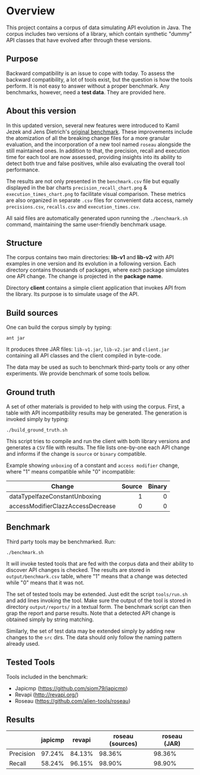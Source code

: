# Overview

This project contains a corpus of data simulating API evolution in Java. The corpus includes two versions of a library, which contain synthetic "dummy" API classes that have evolved after through these versions.

## Purpose

Backward compatibility is an issue to cope with today. To assess the backward compatibility, a lot of tools exist, but the question is how the tools perform. It is not easy to answer without a proper benchmark. Any benchmarks, however, need a **test data**. They are provided here. 

## About this version

In this updated version, several new features were introduced to Kamil Jezek and Jens Dietrich's [original benchmark](https://github.com/kjezek/api-evolution-data-corpus). 
These improvements include the atomization of all the breaking change files for a more granular evaluation, and the incorporation of a new tool named `roseau` alongside the still maintained ones.
In addition to that, the precision, recall and execution time for each tool are now assessed, providing insights into its ability to detect both true and false positives, while also evaluating the overall tool performance.

The results are not only presented in the `benchmark.csv` file but equally displayed in the bar charts `precision_recall_chart.png` & `execution_times_chart.png` to facilitate visual comparison. 
These metrics are also organized in separate `.csv` files for convenient data access, namely `precisions.csv`, `recalls.csv` and `execution_times.csv`.

All said files are automatically generated upon running the `./benchmark.sh` command, maintaining the same user-friendly benchmark usage.

## Structure

The corpus contains two main directories:  **lib-v1** and **lib-v2** with API examples in one version and its evolution in a following version.
Each directory contains thousands of packages, where each package simulates one API change.
The change is projected in the **package name**.

Directory **client** contains a simple client application that invokes API from the library.
Its purpose is to simulate usage of the API.

## Build sources

One can build the corpus simply by typing:
```
ant jar
```
It produces three JAR files: `lib-v1.jar`, `lib-v2.jar` and  `client.jar` containing all API classes and the client compiled in byte-code.

The data may be used as such to benchmark third-party tools or any other experiments.
We provide benchmark of some tools bellow.

## Ground truth

A set of other materials is provided to help with using the corpus.
First, a table with API incompatibility results may be generated.
The generation is invoked simply by typing:

```
./build_ground_truth.sh
```

This script tries to compile and run the client with both library versions and generates a `CSV` file with results.
The file lists one-by-one each API change and informs if the change is `source` or `binary` compatible.

Example showing `unboxing` of a constant and `access modifier` change, where "1" means compatible while "0" incompatible:

| Change                            |        Source | Binary |
|-----------------------------------|--------------:|-------:|
| dataTypeIfazeConstantUnboxing     |             1 |      0 |
| accessModifierClazzAccessDecrease |             0 |      0 |


## Benchmark

Third party tools may be benchmarked. Run:

```
./benchmark.sh
```
It will invoke tested tools that are fed with the corpus data and their ability to discover API changes is checked.
The results are stored in `output/benchmark.csv` table, where "1" means that a change was detected while "0" means that it was not.

The set of tested tools may be extended.
Just edit the script `tools/run.sh` and add lines invoking the tool.
Make sure the output of the tool is stored in directory `output/reports/` in a textual form.
The benchmark script can then grap the report and parse results.
Note that a detected API change is obtained simply by string matching.

Similarly, the set of test data may be extended simply by adding new changes to the `src` dirs.
The data should only follow the naming pattern already used. 

## Tested Tools

Tools included in the benchmark:
- Japicmp (https://github.com/siom79/japicmp)
- Revapi (http://revapi.org/)
- Roseau (https://github.com/alien-tools/roseau)

## Results

| 	        | japicmp | revapi | roseau (sources) | roseau (JAR)
|-----------|---------|--------|--------|--------|
| Precision | 97.24%  | 84.13% | 98.36% | 98.36% |
| Recall    | 58.24%  | 96.15% | 98.90% | 98.90% |
